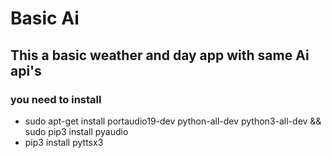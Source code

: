 # Basic Ai
## This a basic weather and day app with same Ai api's
### you need to install  
* sudo apt-get install portaudio19-dev python-all-dev python3-all-dev && sudo pip3 install pyaudio
* pip3 install pyttsx3